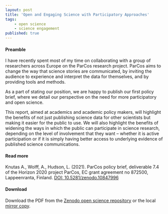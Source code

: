 ```yaml
---
layout: post
title: 'Open and Engaging Science with Participatory Approaches'
tags:
    - open science
    - science engagement
published: true
---
```


#### Preamble 

I have recently spent most of my time on collaborating with a group of researchers across Europe on the ParCos research project. ParCos aims to change the way that science stories are communicated, by inviting the audience to experience and interpret the data for themselves, and by providing tools and methods.

As a part of stating our position, we are happy to publish our first policy brief, where we detail our perspective on the need for more participatory and open science.

This report, aimed at academics and academic policy makers, will highlight the benefits of not just publishing science data for other scientists but making it easier for the public to use. We will also highlight the benefits of widening the ways in which the public can participate in science research, depending on the level of involvement that they want – whether it is active participation or if it is simply having better access to underlying evidence of published science communications.

#### Read more

Knutas A., Wolff, A., Hudson, L. (2021). ParCos policy brief, deliverable 7.4 of the Horizon 2020 project ParCos, EC grant agreement no 872500, Lappeenranta, Finland. [DOI: 10.5281/zenodo.10847996](https://doi.org/10.5281/zenodo.10847997)

#### Download

Download the PDF from the [Zenodo open science repository](https://zenodo.org/doi/10.5281/zenodo.10847996) or the local [mirror copy](/assets/PDFs/2021-05-12-parcos-policy-brief_web.pdf).


